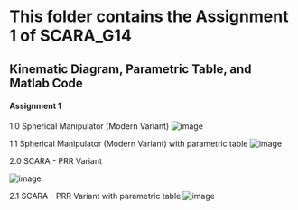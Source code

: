 # This folder contains the Assignment 1 of SCARA_G14
## Kinematic Diagram, Parametric Table, and Matlab Code

#### Assignment 1
1.0 Spherical Manipulator (Modern Variant) 
![image](https://github.com/kimchisteww/SCARA_G14_Assignment_2024/assets/157703948/42bce63c-b931-4cd9-8ca0-98c3db947b78)

1.1 Spherical Manipulator (Modern Variant) with parametric table
![image](https://github.com/kimchisteww/SCARA_G14_Assignment_2024/assets/157703948/493fd4ff-9205-498f-aca8-0d38520385cd)

2.0 SCARA - PRR Variant

![image](https://github.com/kimchisteww/SCARA_G14_Assignment_2024/assets/157703948/2bb686bc-8de8-4863-b1e8-eef11e99f84f)

2.1 SCARA - PRR Variant with parametric table
![image](https://github.com/kimchisteww/SCARA_G14_Assignment_2024/assets/157703948/edfda658-942b-4c76-a24c-859cd92b6c0a)
